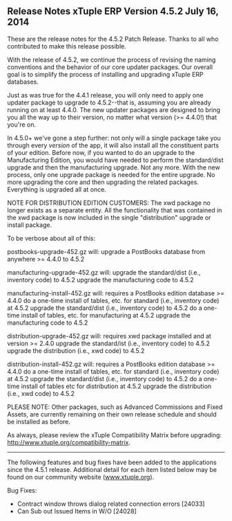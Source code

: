 Release Notes
xTuple ERP
Version 4.5.2
July 16, 2014
----------------------------------

These are the release notes for the 4.5.2 Patch Release. Thanks
to all who contributed to make this release possible.

With the release of 4.5.2, we continue the process of revising the
naming conventions and the behavior of our core updater packages.
Our overall goal is to simplify the process of installing and
upgrading xTuple ERP databases.

Just as was true for the 4.4.1 release, you will only need to apply
one updater package to upgrade to 4.5.2--that is, assuming you are
already running on at least 4.4.0. The new updater packages are
designed to bring you all the way up to their version, no matter
what version (>= 4.4.0!) that you're on.

In 4.5.0+ we've gone a step further: not only will a single package take
you through every *version* of the app, it will also install all the
constituent parts of your edition. Before now, if you wanted to do an
upgrade to the Manufacturing Edition, you would have needed to perform
the standard/dist upgrade and then the manufacturing upgrade. Not any
more. With the new process, only one upgrade package is needed for the
entire upgrade. No more upgrading the core and then upgrading the
related packages. Everything is upgraded all at once.

NOTE FOR DISTRIBUTION EDITION CUSTOMERS: The xwd package no longer
exists as a separate entity. All the functionality that was contained
in the xwd package is now included in the single "distribution" upgrade
or install package.

To be verbose about all of this:

postbooks-upgrade-452.gz will:
upgrade a PostBooks database from anywhere >= 4.4.0 to 4.5.2

manufacturing-upgrade-452.gz will:
upgrade the standard/dist (i.e., inventory code) to 4.5.2
upgrade the manufacturing code to 4.5.2

manufacturing-install-452.gz will:
requires a PostBooks edition database >= 4.4.0
do a one-time install of tables, etc. for standard (i.e., inventory code) at 4.5.2
upgrade the standard/dist (i.e., inventory code) to 4.5.2
do a one-time install of tables, etc. for manufacturing at 4.5.2
upgrade the manufacturing code to 4.5.2

distribution-upgrade-452.gz will:
requires xwd package installed and at version >= 2.4.0
upgrade the standard/ist (i.e., inventory code) to 4.5.2
upgrade the distribution (i.e., xwd code) to 4.5.2

distribution-install-452.gz will:
requires a PostBooks edition database >= 4.4.0
do a one-time install of tables, etc. for standard (i.e., inventory code) at 4.5.2
upgrade the standard/dist (i.e., inventory code) to 4.5.2
do a one-time install of tables etc for distribution at 4.5.2
upgrade the distribution (i.e., xwd code) to 4.5.2

PLEASE NOTE: Other packages, such as Advanced Commissions and Fixed
Assets, are currently remaining on their own release schedule and should
be installed as before.

As always, please review the xTuple Compatibility Matrix before
upgrading: http://www.xtuple.org/compatibility-matrix.

----------------------------------

The following features and bug fixes have been added to the
applications since the 4.5.1 release. Additional detail for
each item listed below may be found on our community
website (www.xtuple.org).


Bug Fixes:

* Contract window throws dialog related connection errors [24033]
* Can Sub out Issued Items in W/O [24028]


